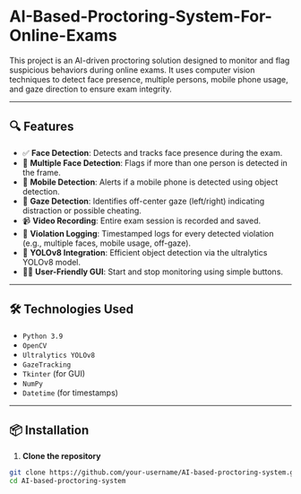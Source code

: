 # AI-Based-Proctoring-System-For-Online-Exams

This project is an AI-driven proctoring solution designed to monitor and flag suspicious behaviors during online exams. It uses computer vision techniques to detect face presence, multiple persons, mobile phone usage, and gaze direction to ensure exam integrity.

---

## 🔍 Features

- ✅ **Face Detection**: Detects and tracks face presence during the exam.
- 👥 **Multiple Face Detection**: Flags if more than one person is detected in the frame.
- 📵 **Mobile Detection**: Alerts if a mobile phone is detected using object detection.
- 👀 **Gaze Detection**: Identifies off-center gaze (left/right) indicating distraction or possible cheating.
- 📹 **Video Recording**: Entire exam session is recorded and saved.
- 📝 **Violation Logging**: Timestamped logs for every detected violation (e.g., multiple faces, mobile usage, off-gaze).
- 🧠 **YOLOv8 Integration**: Efficient object detection via the ultralytics YOLOv8 model.
- 🧑‍💻 **User-Friendly GUI**: Start and stop monitoring using simple buttons.

---

## 🛠️ Technologies Used

- `Python 3.9`
- `OpenCV`
- `Ultralytics YOLOv8`
- `GazeTracking`
- `Tkinter` (for GUI)
- `NumPy`
- `Datetime` (for timestamps)

---

## 📦 Installation

1. **Clone the repository**

```bash
git clone https://github.com/your-username/AI-based-proctoring-system.git
cd AI-based-proctoring-system
